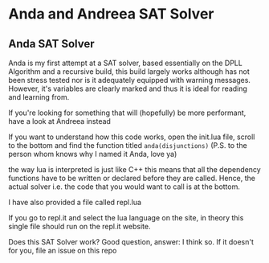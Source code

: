 # Anda and Andreea SAT Solver

## Anda SAT Solver
Anda is my first attempt at a SAT solver, based essentially on the DPLL Algorithm and a recursive
build, this build largely works although has not been stress tested nor is it adequately equipped
with warning messages. However, it's variables are clearly marked and thus it is ideal for reading
and learning from. 

If you're looking for something that will (hopefully) be more performant, have a look at Andreea instead

If you want to understand how this code works, open the init.lua file, scroll to the bottom
and find the function titled ```anda(disjunctions)``` (P.S. to the person whom knows why I named it Anda, love ya)

the way lua is interpreted is just like C++ this means that all the dependency functions have to be written
or declared before they are called. Hence, the actual solver i.e. the code that you would want to call
is at the bottom.

I have also provided a file called repl.lua 

If you go to repl.it and select the lua language on the site, in theory this single file
should run on the repl.it website.

Does this SAT Solver work? Good question, answer: I think so. If it doesn't for you, file an
issue on this repo
